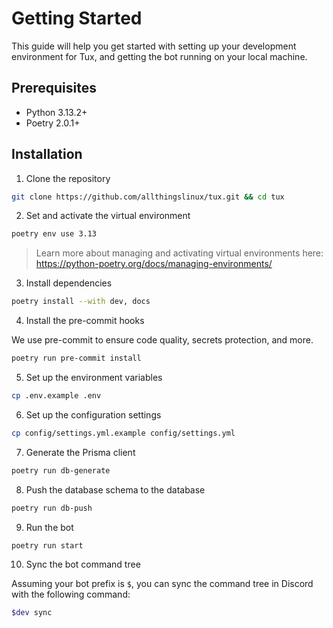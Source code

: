 # Getting Started

This guide will help you get started with setting up your development environment for Tux, and getting the bot running on your local machine.

## Prerequisites

- Python 3.13.2+
- Poetry 2.0.1+

## Installation

1. Clone the repository

```bash
git clone https://github.com/allthingslinux/tux.git && cd tux
```

2. Set and activate the virtual environment

```bash
poetry env use 3.13
```

> Learn more about managing and activating virtual environments here: <https://python-poetry.org/docs/managing-environments/>

3. Install dependencies

```bash
poetry install --with dev, docs
```

4. Install the pre-commit hooks

We use pre-commit to ensure code quality, secrets protection, and more.

```bash
poetry run pre-commit install
```

5. Set up the environment variables

```bash
cp .env.example .env
```

6. Set up the configuration settings

```bash
cp config/settings.yml.example config/settings.yml
```

7. Generate the Prisma client

```bash
poetry run db-generate
```

8. Push the database schema to the database

```bash
poetry run db-push
```

9. Run the bot

```bash
poetry run start
```

10. Sync the bot command tree

Assuming your bot prefix is `$`, you can sync the command tree in Discord with the following command:

```bash
$dev sync
```
